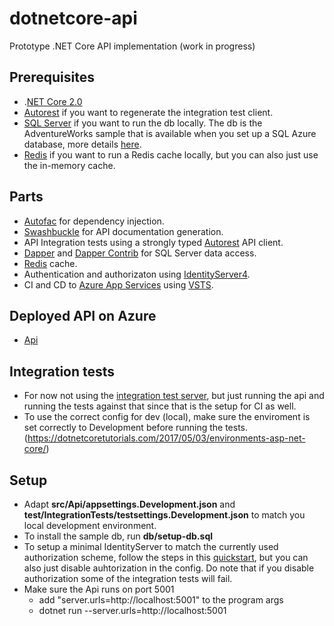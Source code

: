 # dotnetcore-api

Prototype .NET Core API implementation (work in progress)

## Prerequisites

- .[NET Core 2.0](https://www.microsoft.com/net/download/core)
- [Autorest](https://github.com/Azure/autorest) if you want to regenerate the integration test client.
- [SQL Server](https://www.microsoft.com/en-us/sql-server/sql-server-downloads) if you want to run the db locally. The db is the AdventureWorks sample that is available when you set up a SQL Azure database, more details [here](https://blogs.msdn.microsoft.com/kaevans/2015/03/06/adventure-works-for-azure-sql-database/).
- [Redis](https://redis.io/) if you want to run a Redis cache locally, but you can also just use the in-memory cache.

## Parts

- [Autofac](https://autofac.org/) for dependency injection.
- [Swashbuckle](https://github.com/domaindrivendev/Swashbuckle.AspNetCore) for API documentation generation.
- API Integration tests using a strongly typed [Autorest](https://github.com/Azure/AutoRest) API client.
- [Dapper](https://github.com/StackExchange/Dapper) and [Dapper Contrib](https://github.com/StackExchange/Dapper/tree/master/Dapper.Contrib) for SQL Server data access.
- [Redis](https://redis.io/) cache.
- Authentication and authorizaton using [IdentityServer4](https://github.com/IdentityServer/IdentityServer4).
- CI and CD to [Azure App Services](https://azure.microsoft.com/en-us/services/app-service/) using [VSTS](https://www.visualstudio.com/team-services/).


## Deployed API on Azure
- [Api](https://dotnetcore-api.azurewebsites.net/swagger)


## Integration tests
- For now not using the [integration test server](https://docs.microsoft.com/en-us/aspnet/core/testing/integration-testing), but just running the api and running the tests against that since that is the setup for CI as well.
- To use the correct config for dev (local), make sure the enviroment is set correctly to Development before running the tests. (https://dotnetcoretutorials.com/2017/05/03/environments-asp-net-core/)

## Setup
- Adapt __src/Api/appsettings.Development.json__ and __test/IntegrationTests/testsettings.Development.json__ to match you local development environment.
- To install the sample db, run __db/setup-db.sql__
- To setup a minimal IdentityServer to match the currently used authorization scheme,  follow the steps in this [quickstart](http://docs.identityserver.io/en/release/quickstarts/1_client_credentials.html), but you can also just disable auhtorization in the config. Do note that if you disable authorization some of the integration tests will fail.
- Make sure the Api runs on port 5001
    - add "server.urls=http://localhost:5001" to the program args
    - dotnet run --server.urls=http://localhost:5001





    



